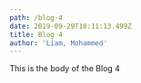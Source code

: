 ```yaml
---
path: /blog-4
date: 2019-09-29T18:11:13.499Z
title: Blog 4
author: 'Liam, Mohammed'
---
```

This is the body of the Blog 4
